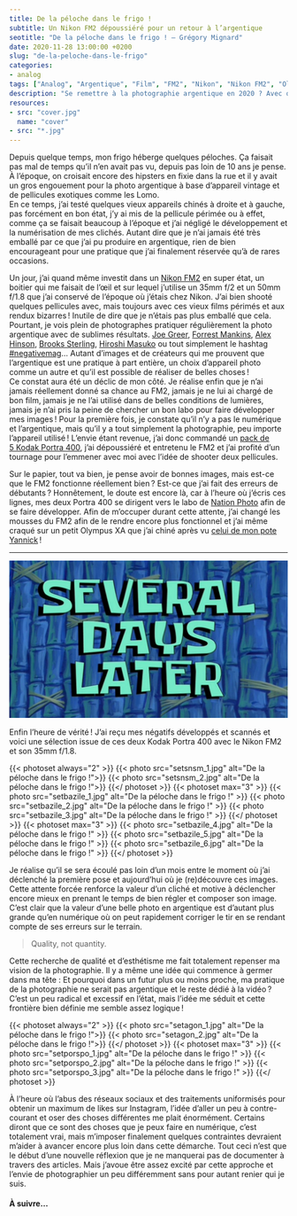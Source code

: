 ```yaml
---
title: De la péloche dans le frigo !
subtitle: Un Nikon FM2 dépoussiéré pour un retour à l’argentique
seotitle: "De la péloche dans le frigo ! — Grégory Mignard"
date: 2020-11-28 13:00:00 +0200
slug: "de-la-peloche-dans-le-frigo"
categories:
- analog
tags: ["Analog", "Argentique", "Film", "FM2", "Nikon", "Nikon FM2", "Olympus XA", "Kodak", "Fujifilm", "Kodak Portra", "Portra 400", "400H", "Tri X"]
description: "Se remettre à la photographie argentique en 2020 ? Avec quel appareil photo ? Quels films ? 1er retour d’expérience."
resources:
- src: "cover.jpg"
  name: "cover"
- src: "*.jpg"
---
```


Depuis quelque temps, mon frigo héberge quelques péloches. Ça faisait pas mal de temps qu’il n’en avait pas vu, depuis pas loin de 10 ans je pense. À l’époque, on croisait encore des hipsters en fixie dans la rue et il y avait un gros engouement pour la photo argentique à base d’appareil vintage et de pellicules exotiques comme les Lomo.  
En ce temps, j’ai testé quelques vieux appareils chinés à droite et à gauche, pas forcément en bon état, j’y ai mis de la pellicule périmée ou à effet, comme ça se faisait beaucoup à l’époque et j’ai négligé le développement et la numérisation de mes clichés. Autant dire que je n’ai jamais été très emballé par ce que j’ai pu produire en argentique, rien de bien encourageant pour une pratique que j’ai finalement réservée qu’à de rares occasions.

Un jour, j’ai quand même investit dans un [Nikon FM2](https://www.danstacuve.org/test-nikon-fm2/) en super état, un boitier qui me faisait de l’œil et sur lequel j’utilise un 35mm f/2 et un 50mm f/1.8 que j’ai conservé de l’époque où j’étais chez Nikon. J’ai bien shooté quelques pellicules avec, mais toujours avec ces vieux films périmés et aux rendux bizarres ! Inutile de dire que je n’étais pas plus emballé que cela. Pourtant, je vois plein de photographes pratiquer régulièrement la photo argentique avec de sublimes résultats. [Joe Greer](https://www.instagram.com/ioegreer/), [Forrest Mankins](https://www.instagram.com/forrestmankins/), [Alex Hinson](https://www.instagram.com/alexxhinson), [Brooks Sterling](https://saltwater-magazine.com/articles//lens-brooks-sterling), [Hiroshi Masuko](https://www.instagram.com/hiroshimasukophotos/) ou tout simplement le hashtag [#negativemag](https://www.instagram.com/negativemag/)… Autant d’images et de créateurs qui me prouvent que l’argentique est une pratique à part entière, un choix d’appareil photo comme un autre et qu’il est possible de réaliser de belles choses !  
Ce constat aura été un déclic de mon côté. Je réalise enfin que je n’ai jamais réellement donné sa chance au FM2, jamais je ne lui ai chargé de bon film, jamais je ne l’ai utilisé dans de belles conditions de lumières, jamais je n’ai pris la peine de chercher un bon labo pour faire développer mes images ! Pour la première fois, je constate qu’il n’y a pas le numérique et l’argentique, mais qu’il y a tout simplement la photographie, peu importe l’appareil utilisé ! L’envie étant revenue, j’ai donc commandé un [pack de 5 Kodak Portra 400](https://www.digit-photo.com/KODAK-Portra-400-135-36-Poses-X5-rKFILM386.html?dpa_id=23), j’ai dépoussiéré et entretenu le FM2 et j’ai profité d’un tournage pour l’emmener avec moi avec l’idée de shooter deux pellicules.

Sur le papier, tout va bien, je pense avoir de bonnes images, mais est-ce que le FM2 fonctionne réellement bien ? Est-ce que j’ai fait des erreurs de débutants ? Honnêtement, le doute est encore là, car à l’heure où j’écris ces lignes, mes deux Portra 400 se dirigent vers le labo de [Nation Photo](https://www.nationphoto.com/) afin de se faire développer. Afin de m’occuper durant cette attente, j’ai changé les mousses du FM2 afin de le rendre encore plus fonctionnel et j’ai même craqué sur un petit Olympus XA que j’ai chiné après vu [celui de mon pote Yannick](https://yannickschutz.com/olympus-xa/) !

***

![De la péloche dans le frigo !](severaldayslater.jpg)

Enfin l’heure de vérité ! J’ai reçu mes négatifs développés et scannés et voici une sélection issue de ces deux Kodak Portra 400 avec le Nikon FM2 et son 35mm f/1.8.

{{< photoset always="2" >}}
{{< photo src="setsnsm_1.jpg" alt="De la péloche dans le frigo !">}}
{{< photo src="setsnsm_2.jpg" alt="De la péloche dans le frigo !">}}
{{</ photoset >}}
{{< photoset max="3" >}}
  {{< photo src="setbazile_1.jpg" alt="De la péloche dans le frigo !" >}}
  {{< photo src="setbazile_2.jpg" alt="De la péloche dans le frigo !" >}}
  {{< photo src="setbazile_3.jpg" alt="De la péloche dans le frigo !" >}}
{{</ photoset >}}
{{< photoset max="3" >}}
  {{< photo src="setbazile_4.jpg" alt="De la péloche dans le frigo !" >}}
  {{< photo src="setbazile_5.jpg" alt="De la péloche dans le frigo !" >}}
  {{< photo src="setbazile_6.jpg" alt="De la péloche dans le frigo !" >}}
{{</ photoset >}}

Je réalise qu’il se sera écoulé pas loin d’un mois entre le moment où j’ai déclenché la première pose et aujourd’hui où je (re)découvre ces images. Cette attente forcée renforce la valeur d’un cliché et motive à déclencher encore mieux en prenant le temps de bien régler et composer son image. C’est clair que la valeur d’une belle photo en argentique est d’autant plus grande qu’en numérique où on peut rapidement corriger le tir en se rendant compte de ses erreurs sur le terrain.

> Quality, not quantity.

Cette recherche de qualité et d’esthétisme me fait totalement repenser ma vision de la photographie. Il y a même une idée qui commence à germer dans ma tête : Et pourquoi dans un futur plus ou moins proche, ma pratique de la photographie ne serait pas argentique et le reste dédié à la vidéo ? C’est un peu radical et excessif en l’état, mais l’idée me séduit et cette frontière bien définie me semble assez logique !

{{< photoset always="2" >}}
{{< photo src="setagon_1.jpg" alt="De la péloche dans le frigo !">}}
{{< photo src="setagon_2.jpg" alt="De la péloche dans le frigo !">}}
{{</ photoset >}}
{{< photoset max="3" >}}
  {{< photo src="setporspo_1.jpg" alt="De la péloche dans le frigo !" >}}
  {{< photo src="setporspo_2.jpg" alt="De la péloche dans le frigo !" >}}
  {{< photo src="setporspo_3.jpg" alt="De la péloche dans le frigo !" >}}
{{</ photoset >}}

À l’heure où l’abus des réseaux sociaux et des traitements uniformisés pour obtenir un maximum de likes sur Instagram, l’idée d’aller un peu à contre-courant et oser des choses différentes me plait énormément. Certains diront que ce sont des choses que je peux faire en numérique, c’est totalement vrai, mais m’imposer finalement quelques contraintes devraient m’aider à avancer encore plus loin dans cette démarche. Tout ceci n’est que le début d’une nouvelle réflexion que je ne manquerai pas de documenter à travers des articles. Mais j’avoue être assez excité par cette approche et l’envie de photographier un peu différemment sans pour autant renier qui je suis.

#### À suivre…

